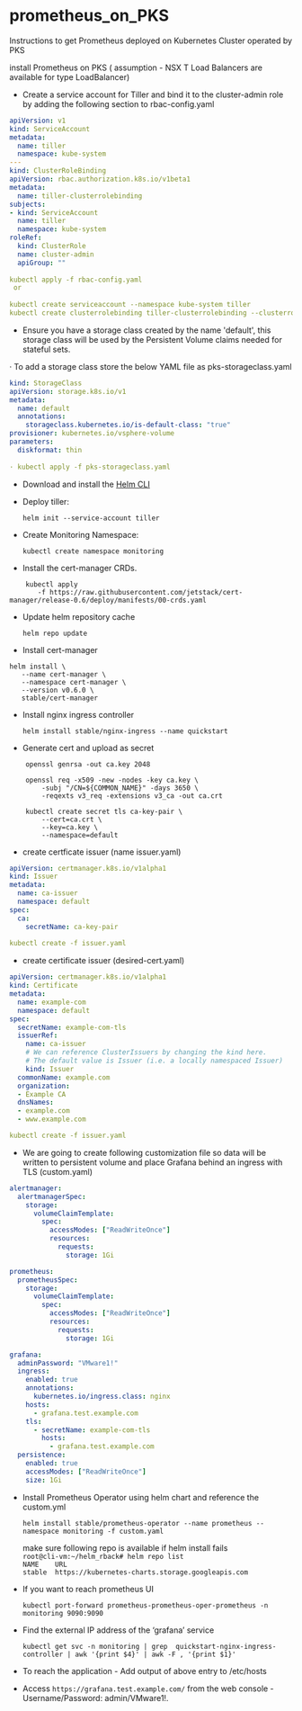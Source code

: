 # prometheus_on_PKS
Instructions to get Prometheus deployed on Kubernetes Cluster operated by PKS

install Prometheus on PKS ( assumption - NSX T Load Balancers are available for type LoadBalancer)


* Create a service account for Tiller and bind it to the cluster-admin role by adding the following section to rbac-config.yaml

```yaml
apiVersion: v1
kind: ServiceAccount
metadata:
  name: tiller
  namespace: kube-system
---
kind: ClusterRoleBinding
apiVersion: rbac.authorization.k8s.io/v1beta1
metadata:
  name: tiller-clusterrolebinding
subjects:
- kind: ServiceAccount
  name: tiller
  namespace: kube-system
roleRef:
  kind: ClusterRole
  name: cluster-admin
  apiGroup: ""
 
kubectl apply -f rbac-config.yaml
 or 
  
kubectl create serviceaccount --namespace kube-system tiller
kubectl create clusterrolebinding tiller-clusterrolebinding --clusterrole=cluster-admin --serviceaccount=kube-system:tiller
  ```

* Ensure you have a storage class created by the name 'default', this storage class will be used by the Persistent Volume claims needed for stateful sets.
 
· To add a storage class store the below YAML file as pks-storageclass.yaml
```yaml
kind: StorageClass
apiVersion: storage.k8s.io/v1
metadata:
  name: default
  annotations:
    storageclass.kubernetes.io/is-default-class: "true"
provisioner: kubernetes.io/vsphere-volume
parameters:
  diskformat: thin  
  
· kubectl apply -f pks-storageclass.yaml
 ```
* Download and install the [Helm CLI](https://github.com/helm/helm/releases)

* Deploy tiller:

    `helm init --service-account tiller`

* Create Monitoring Namespace: 

    `kubectl create namespace monitoring`  

* Install the cert-manager CRDs.

```
    kubectl apply
       -f https://raw.githubusercontent.com/jetstack/cert-manager/release-0.6/deploy/manifests/00-crds.yaml
```

* Update helm repository cache

    `helm repo update`

* Install cert-manager
```
helm install \
   --name cert-manager \
   --namespace cert-manager \
   --version v0.6.0 \
   stable/cert-manager
```
* Install nginx ingress controller

    `helm install stable/nginx-ingress --name quickstart`

* Generate cert and upload as secret 
```
    openssl genrsa -out ca.key 2048

    openssl req -x509 -new -nodes -key ca.key \
        -subj "/CN=${COMMON_NAME}" -days 3650 \
        -reqexts v3_req -extensions v3_ca -out ca.crt

    kubectl create secret tls ca-key-pair \
        --cert=ca.crt \
        --key=ca.key \
        --namespace=default
```

* create certficate issuer (name issuer.yaml)

```yaml
apiVersion: certmanager.k8s.io/v1alpha1
kind: Issuer
metadata:
  name: ca-issuer
  namespace: default
spec:
  ca:
    secretName: ca-key-pair
    
kubectl create -f issuer.yaml
```

* create certificate issuer (desired-cert.yaml)

```yaml
apiVersion: certmanager.k8s.io/v1alpha1
kind: Certificate
metadata:
  name: example-com
  namespace: default
spec:
  secretName: example-com-tls
  issuerRef:
    name: ca-issuer
    # We can reference ClusterIssuers by changing the kind here.
    # The default value is Issuer (i.e. a locally namespaced Issuer)
    kind: Issuer
  commonName: example.com
  organization:
  - Example CA
  dnsNames:
  - example.com
  - www.example.com

kubectl create -f issuer.yaml
```
    
* We are going to create following customization file so data will be written to persistent volume and place Grafana behind an ingress with TLS (custom.yaml)

```yaml
alertmanager:
  alertmanagerSpec:
    storage:
      volumeClaimTemplate:
        spec:
          accessModes: ["ReadWriteOnce"]
          resources:
            requests:
              storage: 1Gi

prometheus:
  prometheusSpec:
    storage:
      volumeClaimTemplate:
        spec:
          accessModes: ["ReadWriteOnce"]
          resources:
            requests:
              storage: 1Gi

grafana:
  adminPassword: "VMware1!"
  ingress:
    enabled: true
    annotations:
      kubernetes.io/ingress.class: nginx
    hosts:
      - grafana.test.example.com
    tls:
      - secretName: example-com-tls
        hosts:
          - grafana.test.example.com
  persistence:
    enabled: true
    accessModes: ["ReadWriteOnce"]
    size: 1Gi
```

* Install Prometheus Operator using helm chart and reference the custom.yml

    `helm install stable/prometheus-operator --name prometheus --namespace monitoring -f custom.yaml`  
    
    make sure following repo is available if helm install fails     
    `root@cli-vm:~/helm_rback# helm repo list`    
    `NAME    URL`  
    `stable  https://kubernetes-charts.storage.googleapis.com`
    
     
* If you want to reach prometheus UI
 
    `kubectl port-forward prometheus-prometheus-oper-prometheus -n monitoring 9090:9090`
 
* Find the external IP address of the ‘grafana’ service

    `kubectl get svc -n monitoring | grep  quickstart-nginx-ingress-controller | awk '{print $4}' | awk -F , '{print $1}'`
	
* To reach the application - Add output of above entry to /etc/hosts

* Access `https://grafana.test.example.com/` from the web console -  Username/Password: admin/VMware1!.
